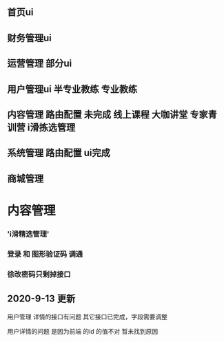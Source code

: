## 首页ui
## 财务管理ui
## 运营管理 部分ui
## 用户管理ui  半专业教练 专业教练
## 内容管理  路由配置   未完成 线上课程 大咖讲堂 专家青训营  i滑拣选管理
## 系统管理 路由配置  ui完成
## 商城管理 
# 内容管理      
###   'i滑精选管理'

### 登录 和 图形验证码  调通 
###  徐改密码只剩掉接口


##  2020-9-13 更新

用户管理 详情的接口有问题  其它接口已完成，字段需要调整


用户详情的问题 是因为前端 的id 的值不对    暂未找到原因